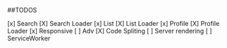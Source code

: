 

##TODOS

[x] Search
[X] Search Loader
[x] List
[X] List Loader
[x] Profile
[X] Profile Loader
[x] Responsive
[ ] Adv
[X] Code Spliting
[ ] Server rendering
[ ] ServiceWorker
